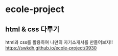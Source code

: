 # ecole-project
## html & css 다루기

html과 css를 활용하여 나만의 자기소개서를 만들어보자!!
https://swkdh.github.io/ecole-project/0930
